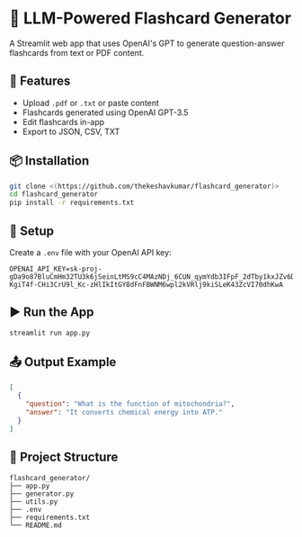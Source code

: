 # 🧠 LLM-Powered Flashcard Generator

A Streamlit web app that uses OpenAI's GPT to generate question-answer flashcards from text or PDF content.

## 🚀 Features

- Upload `.pdf` or `.txt` or paste content
- Flashcards generated using OpenAI GPT-3.5
- Edit flashcards in-app
- Export to JSON, CSV, TXT

## 📦 Installation

```bash
git clone <(https://github.com/thekeshavkumar/flashcard_generator)>
cd flashcard_generator
pip install -r requirements.txt
```

## 🔑 Setup

Create a `.env` file with your OpenAI API key:

```
OPENAI_API_KEY=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
```

## ▶️ Run the App

```bash
streamlit run app.py
```

## 📤 Output Example

```json
[
  {
    "question": "What is the function of mitochondria?",
    "answer": "It converts chemical energy into ATP."
  }
]
```

## 📁 Project Structure

```
flashcard_generator/
├── app.py
├── generator.py
├── utils.py
├── .env
├── requirements.txt
└── README.md
```
